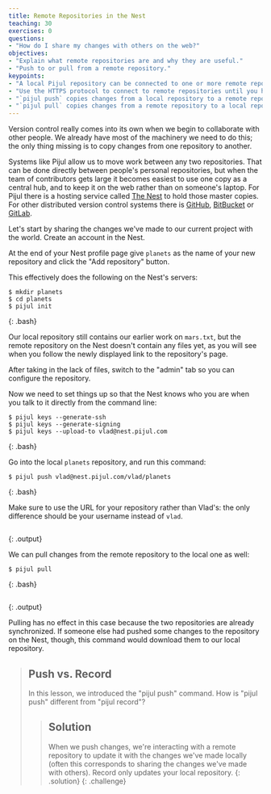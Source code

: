 ```yaml
---
title: Remote Repositories in the Nest
teaching: 30
exercises: 0
questions:
- "How do I share my changes with others on the web?"
objectives:
- "Explain what remote repositories are and why they are useful."
- "Push to or pull from a remote repository."
keypoints:
- "A local Pijul repository can be connected to one or more remote repositories."
- "Use the HTTPS protocol to connect to remote repositories until you have learned how to set up SSH."
- "`pijul push` copies changes from a local repository to a remote repository."
- "`pijul pull` copies changes from a remote repository to a local repository."
---
```


Version control really comes into its own when we begin to collaborate with
other people.  We already have most of the machinery we need to do this; the
only thing missing is to copy changes from one repository to another.

Systems like Pijul allow us to move work between any two repositories.  That can be 
done directly between people's personal repositories, but when the team of contributors gets large
it becomes easiest to use one copy as a central hub, and to keep it
on the web rather than on someone's laptop.  For Pijul there is a hosting service called 
[The Nest](http://nest.pijul.com) to hold those master copies.  For other distributed version control systems there
is [GitHub](http:github.com), [BitBucket](http://bitbucket.org) or
[GitLab](http://gitlab.com/).

Let's start by sharing the changes we've made to our current project with the
world.  Create an account in the Nest. 

At the end of your Nest profile page give `planets` as the name of your new repository and click the
"Add repository" button.

This effectively does the following on the Nest's servers:

~~~
$ mkdir planets
$ cd planets
$ pijul init
~~~
{: .bash}

Our local repository still contains our earlier work on `mars.txt`, but the
remote repository on the Nest doesn't contain any files yet, as you will see when you
follow the newly displayed link to the repository's page.

After taking in the lack of files, switch to the "admin" tab so you can configure the repository.

Now we need to set things up so that the Nest knows who you are when you talk to it directly from the command line:

~~~
$ pijul keys --generate-ssh
$ pijul keys --generate-signing
$ pijul keys --upload-to vlad@nest.pijul.com
~~~
{: .bash}

Go into the local `planets` repository, and run this command:

~~~
$ pijul push vlad@nest.pijul.com/vlad/planets
~~~
{: .bash}

Make sure to use the URL for your repository rather than Vlad's: the only
difference should be your username instead of `vlad`.

~~~
~~~
{: .output}

We can pull changes from the remote repository to the local one as well:

~~~
$ pijul pull
~~~
{: .bash}

~~~
~~~
{: .output}

Pulling has no effect in this case because the two repositories are already
synchronized.  If someone else had pushed some changes to the repository on
the Nest, though, this command would download them to our local repository.

> ## Push vs. Record
>
> In this lesson, we introduced the "pijul push" command.
> How is "pijul push" different from "pijul record"?
>
> > ## Solution
> > When we push changes, we're interacting with a remote repository to update it with the changes we've made locally (often this corresponds to sharing the changes we've made with others). Record only updates your local repository.
> {: .solution}
{: .challenge}

